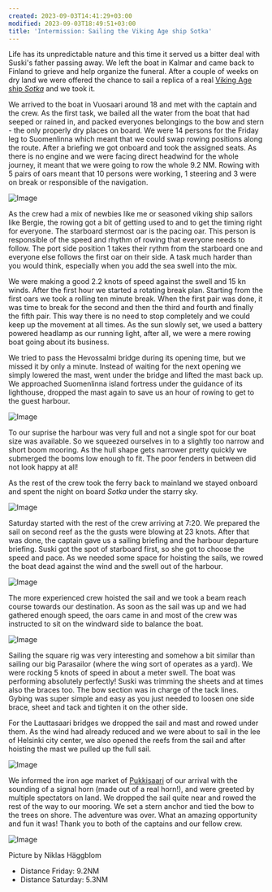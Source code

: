 ```yaml
---
created: 2023-09-03T14:41:29+03:00
modified: 2023-09-03T18:49:51+03:00
title: 'Intermission: Sailing the Viking Age ship Sotka'
---
```


Life has its unpredictable nature and this time it served us a bitter deal with Suski's father passing away. We left the boat in Kalmar and came back to Finland to grieve and help organize the funeral. After a couple of weeks on dry land we were offered the chance to sail a replica of a real [Viking Age ship *Sotka*](https://www.viikinkiajanlaiva.fi/english/sotka-in-english) and we took it.

We arrived to the boat in Vuosaari around 18 and met with the captain and the crew. As the first task, we bailed all the water from the boat that had seeped or rained in, and packed everyones belongings to the bow and stern - the only properly dry places on board.  We were 14 persons for the Friday leg to Suomenlinna which meant that we could swap rowing positions along the route. After a briefing we got onboard and took the assigned seats. As there is no engine and we were facing direct headwind for the whole journey, it meant that we were going to row the whole 9.2 NM. Rowing with 5 pairs of oars meant that 10 persons were working, 1 steering and 3 were on break or responsible of the navigation.

![Image](../2023/a54be37b7837659a8493c81276776b70.jpg)

As the crew had a mix of newbies like me or seasoned viking ship sailors like Bergie, the rowing got a bit of getting used to and to get the timing right for everyone. The starboard stermost oar is the pacing oar. This person is responsible of the speed and rhythm of rowing that everyone needs to follow. The port side position 1 takes their rythm from the starboard one and everyone else follows the first oar on their side. A task much harder than you would think, especially when you add the sea swell into the mix.

We were making a good 2.2 knots of speed against the swell and 15 kn winds. After the first hour we started a rotating break plan. Starting from the first oars we took a rolling ten minute break. When the first pair was done, it was time to break for the second and then the third and fourth and finally the fifth pair. This way there is no need to stop completely and we could keep up the movement at all times. As the sun slowly set, we used a battery powered headlamp as our running light, after all, we were a mere rowing boat going about its business.

We tried to pass the Hevossalmi bridge during its opening time, but we missed it by only a minute. Instead of waiting for the next opening we simply lowered the mast, went under the bridge and lifted the mast back up. We approached Suomenlinna island fortress under the guidance of its lighthouse, dropped the mast again to save us an hour of rowing to get to the guest harbour.

![Image](../2023/0f8de764e4d037343ccd0c2247382107.jpg)

To our suprise the harbour was very full and not a single spot for our boat size was available. So we squeezed ourselves in to a slightly too narrow and short boom mooring. As the hull shape gets narrower pretty quickly we submerged the booms low enough to fit. The poor fenders in between did not look happy at all!

As the rest of the crew took the ferry back to mainland we stayed onboard and spent the night on board *Sotka* under the starry sky.

![Image](../2023/295743398cc74507ba925066360a5b57.jpg)

Saturday started with the rest of the crew arriving at 7:20. We prepared the sail on second reef as the the gusts were blowing at 23 knots. After that was done, the captain gave us a sailing briefing and the harbour departure briefing. Suski got the spot of starboard first, so she got to choose the speed and pace. As we needed some space for hoisting the sails, we rowed the boat dead against the wind and the swell out of the harbour.

![Image](../2023/30eb800dbdf824ed00c18a837eac0c1c.jpg)

The more experienced crew hoisted the sail and we took a beam reach course towards our destination. As soon as the sail was up and we had gathered enough speed, the oars came in and most of the crew was instructed to sit on the windward side to balance the boat.

![Image](../2023/f6918a9aa1799a83411c3b07f28126ca.jpg)

Sailing the square rig was very interesting and somehow a bit similar than sailing our big Parasailor (where the wing sort of operates as a yard). We were rocking 5 knots of speed in about a meter swell. The boat was performing absolutely perfectly! Suski was trimming the sheets and at times also the braces too. The bow section was in charge of the tack lines. Gybing was super simple and easy as you just needed to loosen one side brace, sheet and tack and tighten it on the other side.

For the Lauttasaari bridges we dropped the sail and mast and rowed under them. As the wind had already reduced and we were about to sail in the lee of Helsinki city center, we also opened the reefs from the sail and after hoisting the mast we pulled up the full sail.

![Image](../2023/79f399f31323399260175e86785628da.jpg)

We informed the iron age market of [Pukkisaari](http://www.sommelo.fi/short-kurze/) of our arrival with the sounding of a signal horn (made out of a real horn!), and were greeted by multiple spectators on land. We dropped the sail quite near and rowed the rest of the way to our mooring. We set a stern anchor and tied the bow to the trees on shore. The adventure was over. What an amazing opportunity and fun it was! Thank you to both of the captains and our fellow crew.

![Image](../2023/da91424254808cf3dc3338ed7ffd9ba7.jpg)

Picture by Niklas Häggblom

* Distance Friday: 9.2NM
* Distance Saturday: 5.3NM
